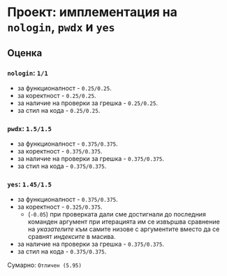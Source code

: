 # Проект: имплементация на `nologin`, `pwdx` и `yes`

## Оценка

### `nologin`: `1/1`

* за функционалност - `0.25/0.25`.
* за коректност - `0.25/0.25`.
* за наличие на проверки за грешка - `0.25/0.25`.
* за стил на кода - `0.25/0.25`.

### `pwdx`: `1.5/1.5`

* за функционалност - `0.375/0.375`.
* за коректност - `0.375/0.375`.
* за наличие на проверки за грешка - `0.375/0.375`.
* за стил на кода - `0.375/0.375`.

### `yes`: `1.45/1.5`

* за функционалност - `0.375/0.375`.
* за коректност - `0.325/0.375`.
    * (`-0.05`) при проверката дали сме достигнали до последния команден аргумент при итерацията им се извършва сравнение на *указателите* към самите низове с аргументите вместо да се сравнят *индексите* в масива.
* за наличие на проверки за грешка - `0.375/0.375`.
* за стил на кода - `0.375/0.375`.

Сумарно: `Отличен (5.95)`